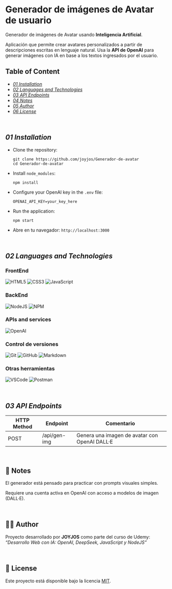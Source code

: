 # Generador de imágenes de Avatar de usuario
Generador de imágenes de Avatar usando **Inteligencia Artificial**.

Aplicación que permite crear avatares personalizados a partir de descripciones escritas en lenguaje natural. Usa la **API de OpenAI** para generar imágenes con IA en base a los textos ingresados por el usuario.

## Table of Content
-  [*01 Installation*](#section_01)
-  [*02 Languages and Technologies*](#section_02)
-  [*03 API Endpoints*](#section_03)
-  [*04 Notes*](#section_04)
-  [*05 Author*](#section_05)
-  [*06 License*](#section_06)
  
<br>

<a id="section_01"></a>
## *01 Installation*

- Clone the repository:

  ~~~
  git clone https://github.com/joyjos/Generador-de-avatar
  cd Generador-de-avatar
  ~~~

- Install `node_modules`:
  
  ~~~
  npm install
  ~~~

- Configure your OpenAI key in the `.env` file:

  ~~~
  OPENAI_API_KEY=your_key_here
  ~~~

- Run the application:
  
  ~~~
  npm start
  ~~~

- Abre en tu navegador: `http://localhost:3000`

<br>

<a id="section_02"></a>
## *02 Languages and Technologies*

### FrontEnd
![HTML5](https://img.shields.io/badge/html5-%23E34F26.svg?style=for-the-badge&logo=html5&logoColor=white)
![CSS3](https://img.shields.io/badge/css3-%231572B6.svg?style=for-the-badge&logo=css3&logoColor=white)
![JavaScript](https://img.shields.io/badge/javascript-%23323330.svg?style=for-the-badge&logo=javascript&logoColor=%23F7DF1E)

### BackEnd
![NodeJS](https://img.shields.io/badge/node.js-6DA55F?style=for-the-badge&logo=node.js&logoColor=white)
![NPM](https://img.shields.io/badge/npm-CB3837?style=for-the-badge&logo=npm&logoColor=white)

### APIs and services
![OpenAI](https://img.shields.io/badge/OpenAI_API-000000?style=for-the-badge&logo=openai&logoColor=white)

### Control de versiones
![Git](https://img.shields.io/badge/git-%23F05033.svg?style=for-the-badge&logo=git&logoColor=white)
![GitHub](https://img.shields.io/badge/github-%23121011.svg?style=for-the-badge&logo=github&logoColor=white)
![Markdown](https://img.shields.io/badge/markdown-%23000000.svg?style=for-the-badge&logo=markdown&logoColor=white)

### Otras herramientas
![VSCode](https://img.shields.io/badge/VSCode-0078D4?style=for-the-badge&logo=visual%20studio%20code&logoColor=white)
![Postman](https://img.shields.io/badge/Postman-FF6C37?style=for-the-badge&logo=Postman&logoColor=white)

<br>

<a id="section_03"></a>
## *03 API Endpoints*

| HTTP Method | Endpoint           | Comentario                                    |
|-------------|--------------------|-----------------------------------------------|
| POST        | /api/gen-img       | Genera una imagen de avatar con OpenAI DALL·E |

<br>

<a id="section_04"></a>
## 📌 Notes

El generador está pensado para practicar con prompts visuales simples.

Requiere una cuenta activa en OpenAI con acceso a modelos de imagen (DALL·E).

<br>

<a id="section_05"></a>
## 🧑‍💻 Author

Proyecto desarrollado por **JOYJOS** como parte del curso de Udemy:  
_“Desarrollo Web con IA: OpenAI, DeepSeek, JavaScript y NodeJS”_

<br>

<a id="section_06"></a>
## 📜 License

Este proyecto está disponible bajo la licencia [MIT](LICENSE).